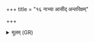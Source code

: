 +++
title = "१६ नाभ्या आसीद् अन्तरिक्षम्"

+++
<details><summary>मूलम् (GR)</summary>

नाभ्या आसीद् अन्तरिक्षं +++(Bhatt. nābhyāṃ)+++  
शीर्ष्णो द्यौः सम् अवर्तत ।  
पद्भ्यां भूमिर् दिशः श्रोत्राङ्  
तथा लोकाꣳ अकल्पयन् ॥
</details>